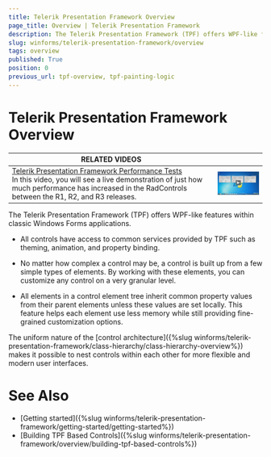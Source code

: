 ```yaml
---
title: Telerik Presentation Framework Overview
page_title: Overview | Telerik Presentation Framework
description: The Telerik Presentation Framework (TPF) offers WPF-like features within classic Windows Forms applications. 
slug: winforms/telerik-presentation-framework/overview
tags: overview
published: True
position: 0
previous_url: tpf-overview, tpf-painting-logic
---
```


# Telerik Presentation Framework Overview

| RELATED VIDEOS |  |
| ------ | ------ |
|[Telerik Presentation Framework Performance Tests](http://www.telerik.com/videos/winforms/telerik-presentation-framework-performance-tests)<br>In this video, you will see a live demonstration of just how much performance has increased in the RadControls between the R1, R2, and R3 releases.|![tpf-overview 001](images/tpf-overview001.png)|



The Telerik Presentation Framework (TPF) offers WPF-like features within classic Windows Forms applications. 

* All controls have access to common services provided by TPF such as theming, animation, and property binding. 

* No matter how complex a control may be, a control is built up from a few simple types of elements. By working with these elements, you can customize any control on a very granular level. 


* All elements in a control element tree inherit common property values from their parent elements unless these values are set locally. This feature helps each element use less memory while still providing fine-grained customization options. 

The uniform nature of the [control architecture]({%slug winforms/telerik-presentation-framework/class-hierarchy/class-hierarchy-overview%}) makes it possible to nest controls within each other for more flexible and modern user interfaces. 

# See Also

* [Getting started]({%slug winforms/telerik-presentation-framework/getting-started/getting-started%})
* [Building TPF Based Controls]({%slug winforms/telerik-presentation-framework/overview/building-tpf-based-controls%})
